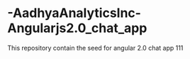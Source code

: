 # -AadhyaAnalyticsInc-Angularjs2.0_chat_app
This repository contain the seed for angular 2.0 chat app 
111 

